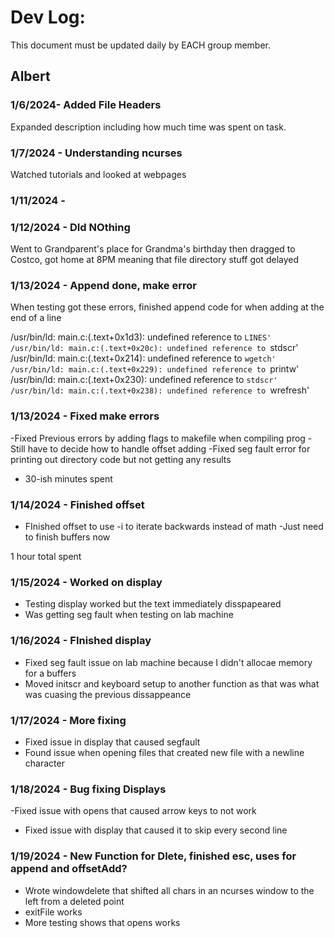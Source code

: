 # Dev Log:

This document must be updated daily by EACH group member.

## Albert

### 1/6/2024- Added File Headers
Expanded description including how much time was spent on task.

### 1/7/2024 - Understanding ncurses
Watched tutorials and looked at webpages

### 1/11/2024 -

###  1/12/2024 - DId NOthing
Went to Grandparent's place for Grandma's birthday then dragged to Costco, got home at 8PM meaning that file directory stuff got delayed

### 1/13/2024 - Append done, make error
When testing got these errors, finished append code for when adding at the end of a line

/usr/bin/ld: main.c:(.text+0x1d3): undefined reference to `LINES'
/usr/bin/ld: main.c:(.text+0x20c): undefined reference to `stdscr'
/usr/bin/ld: main.c:(.text+0x214): undefined reference to `wgetch'
/usr/bin/ld: main.c:(.text+0x229): undefined reference to `printw'
/usr/bin/ld: main.c:(.text+0x230): undefined reference to `stdscr'
/usr/bin/ld: main.c:(.text+0x238): undefined reference to `wrefresh'
### 1/13/2024 - Fixed make errors
-Fixed Previous errors by adding flags to makefile when compiling prog
-Still have to decide how to handle offset adding
-Fixed seg fault error for printing out directory code but not getting any results
- 30-ish minutes spent

### 1/14/2024 - Finished offset
  - FInished offset to use -i to iterate backwards instead of math
  -Just need to finish buffers now

 1 hour total spent

 ### 1/15/2024 - Worked on display
  - Testing display worked but the text immediately disspapeared
  - Was getting seg fault when testing on lab machine

### 1/16/2024 - FInished display
  - Fixed seg fault issue on lab machine because I didn't allocae memory for a buffers  
  - Moved initscr and keyboard setup to another function as that was what was cuasing the previous dissappeance

### 1/17/2024 - More fixing
  - Fixed issue in display that caused segfault
  - Found issue when opening files that created new file with a newline character

### 1/18/2024 - Bug fixing Displays
  -Fixed issue with opens that caused arrow keys to not work
  - Fixed issue with display that caused it to skip every second line

### 1/19/2024 - New Function for Dlete, finished esc, uses for append and offsetAdd?
  - Wrote windowdelete that shifted all chars in an ncurses window to the left from a deleted point
  - exitFile works
  - More testing shows that opens works
